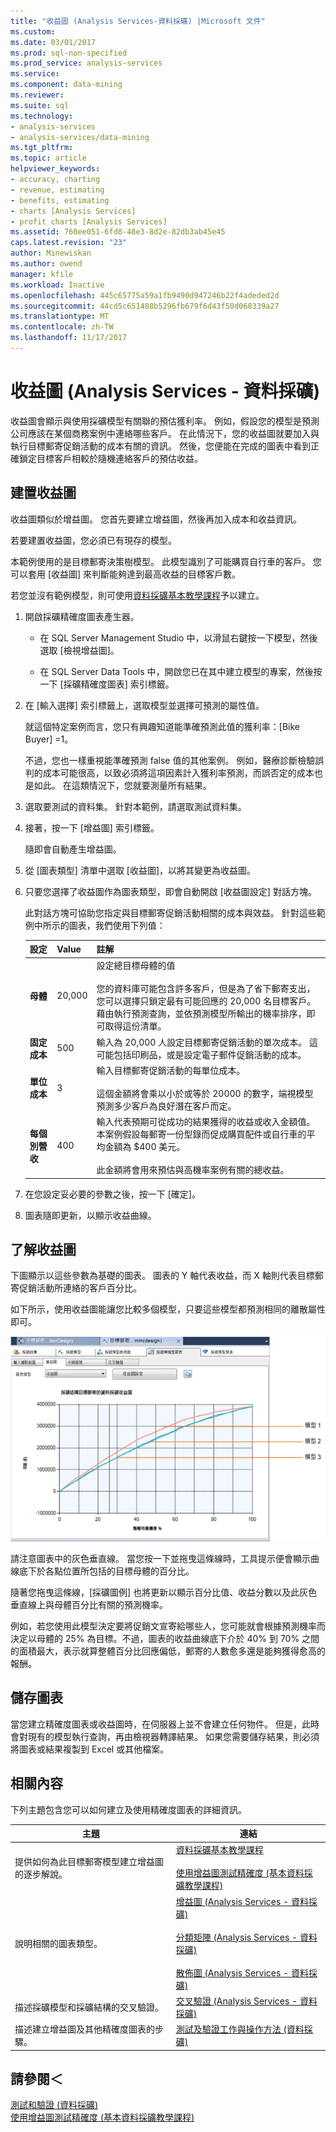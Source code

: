 ```yaml
---
title: "收益圖 (Analysis Services-資料採礦) |Microsoft 文件"
ms.custom: 
ms.date: 03/01/2017
ms.prod: sql-non-specified
ms.prod_service: analysis-services
ms.service: 
ms.component: data-mining
ms.reviewer: 
ms.suite: sql
ms.technology:
- analysis-services
- analysis-services/data-mining
ms.tgt_pltfrm: 
ms.topic: article
helpviewer_keywords:
- accuracy, charting
- revenue, estimating
- benefits, estimating
- charts [Analysis Services]
- profit charts [Analysis Services]
ms.assetid: 760ee051-6fd8-48e3-8d2e-82db3ab45e45
caps.latest.revision: "23"
author: Minewiskan
ms.author: owend
manager: kfile
ms.workload: Inactive
ms.openlocfilehash: 445c65775a59a1fb9490d947246b22f4adeded2d
ms.sourcegitcommit: 44cd5c651488b5296fb679f6d43f50d068339a27
ms.translationtype: MT
ms.contentlocale: zh-TW
ms.lasthandoff: 11/17/2017
---
```

# <a name="profit-chart-analysis-services---data-mining"></a>收益圖 (Analysis Services - 資料採礦)
  收益圖會顯示與使用採礦模型有關聯的預估獲利率。 例如，假設您的模型是預測公司應該在某個商務案例中連絡哪些客戶。 在此情況下，您的收益圖就要加入與執行目標郵寄促銷活動的成本有關的資訊。 然後，您便能在完成的圖表中看到正確鎖定目標客戶相較於隨機連絡客戶的預估收益。  
  
## <a name="build-a-profit-chart"></a>建置收益圖  
 收益圖類似於增益圖。 您首先要建立增益圖，然後再加入成本和收益資訊。  
  
 若要建置收益圖，您必須已有現存的模型。  
  
 本範例使用的是目標郵寄決策樹模型。 此模型識別了可能購買自行車的客戶。 您可以套用 [收益圖] 來判斷能夠達到最高收益的目標客戶數。  
  
 若您並沒有範例模型，則可使用[資料採礦基本教學課程](http://msdn.microsoft.com/library/6602edb6-d160-43fb-83c8-9df5dddfeb9c)予以建立。  
  
1.  開啟採礦精確度圖表產生器。  
  
    -   在 SQL Server Management Studio 中，以滑鼠右鍵按一下模型，然後選取 [檢視增益圖]。  
  
    -   在 SQL Server Data Tools 中，開啟您已在其中建立模型的專案，然後按一下 [採礦精確度圖表] 索引標籤。  
  
2.  在 [輸入選擇] 索引標籤上，選取模型並選擇可預測的屬性值。  
  
     就這個特定案例而言，您只有興趣知道能準確預測此值的獲利率：[Bike Buyer] =1。  
  
     不過，您也一樣重視能準確預測 false 值的其他案例。 例如，醫療診斷檢驗誤判的成本可能很高，以致必須將這項因素計入獲利率預測，而誤否定的成本也是如此。 在這類情況下，您就要測量所有結果。  
  
3.  選取要測試的資料集。 針對本範例，請選取測試資料集。  
  
4.  接著，按一下 [增益圖] 索引標籤。  
  
     隨即會自動產生增益圖。  
  
5.  從 [圖表類型] 清單中選取 [收益圖]，以將其變更為收益圖。  
  
6.  只要您選擇了收益圖作為圖表類型，即會自動開啟 [收益圖設定] 對話方塊。  
  
     此對話方塊可協助您指定與目標郵寄促銷活動相關的成本與效益。 針對這些範例中所示的圖表，我們使用下列值：  
  
    |設定|Value|註解|  
    |-------------|-----------|--------------|  
    |**母體**|20,000|設定總目標母體的值<br /><br /> 您的資料庫可能包含許多客戶，但是為了省下郵寄支出，您可以選擇只鎖定最有可能回應的 20,000 名目標客戶。 藉由執行預測查詢，並依預測模型所輸出的機率排序，即可取得這份清單。|  
    |**固定成本**|500|輸入為 20,000 人設定目標郵寄促銷活動的單次成本。 這可能包括印刷品，或是設定電子郵件促銷活動的成本。|  
    |**單位成本**|3|輸入目標郵寄促銷活動的每單位成本。<br /><br /> 這個金額將會乘以小於或等於 20000 的數字，端視模型預測多少客戶為良好潛在客戶而定。|  
    |**每個別營收**|400|輸入代表預期可從成功的結果獲得的收益或收入金額值。 本案例假設每郵寄一份型錄而促成購買配件或自行車的平均金額為 $400 美元。<br /><br /> 此金額將會用來預估與高機率案例有關的總收益。|  
  
7.  在您設定妥必要的參數之後，按一下 [確定]。  
  
8.  圖表隨即更新，以顯示收益曲線。  
  
## <a name="understanding-the-profit-chart"></a>了解收益圖  
 下圖顯示以這些參數為基礎的圖表。 圖表的 Y 軸代表收益，而 X 軸則代表目標郵寄促銷活動所連絡的客戶百分比。  
  
 如下所示，使用收益圖能讓您比較多個模型，只要這些模型都預測相同的離散屬性即可。  
  
 ![收益圖表比較三個模型](../../analysis-services/data-mining/media/dm14-profitchartupdated.gif "收益圖表比較三個模型")  
  
 請注意圖表中的灰色垂直線。 當您按一下並拖曳這條線時，工具提示便會顯示曲線底下於各點位置所包括的目標母體的百分比。  
  
 隨著您拖曳這條線，[採礦圖例] 也將更新以顯示百分比值、收益分數以及此灰色垂直線上與母體百分比有關的預測機率。  
  
 例如，若您使用此模型決定要將促銷文宣寄給哪些人，您可能就會根據預測機率而決定以母體的 25% 為目標。不過，圖表的收益曲線底下介於 40% 到 70% 之間的面積最大，表示就算整體百分比回應偏低，郵寄的人數愈多還是能夠獲得愈高的報酬。  
  
## <a name="saving-charts"></a>儲存圖表  
 當您建立精確度圖表或收益圖時，在伺服器上並不會建立任何物件。 但是，此時會對現有的模型執行查詢，再由檢視器轉譯結果。 如果您需要儲存結果，則必須將圖表或結果複製到 Excel 或其他檔案。  
  
## <a name="related-content"></a>相關內容  
 下列主題包含您可以如何建立及使用精確度圖表的詳細資訊。  
  
|主題|連結|  
|------------|-----------|  
|提供如何為此目標郵寄模型建立增益圖的逐步解說。|[資料採礦基本教學課程](http://msdn.microsoft.com/library/6602edb6-d160-43fb-83c8-9df5dddfeb9c)<br /><br /> [使用增益圖測試精確度 &#40;基本資料採礦教學課程&#41;](http://msdn.microsoft.com/library/822d414b-4a39-473f-80c3-53476e30655a)|  
|說明相關的圖表類型。|[增益圖 &#40;Analysis Services - 資料採礦&#41;](../../analysis-services/data-mining/lift-chart-analysis-services-data-mining.md)<br /><br /> [分類矩陣 &#40;Analysis Services - 資料採礦&#41;](../../analysis-services/data-mining/classification-matrix-analysis-services-data-mining.md)<br /><br /> [散佈圖 &#40;Analysis Services - 資料採礦&#41;](../../analysis-services/data-mining/scatter-plot-analysis-services-data-mining.md)|  
|描述採礦模型和採礦結構的交叉驗證。|[交叉驗證 &#40;Analysis Services - 資料採礦&#41;](../../analysis-services/data-mining/cross-validation-analysis-services-data-mining.md)|  
|描述建立增益圖及其他精確度圖表的步驟。|[測試及驗證工作與操作方法 &#40;資料採礦&#41;](../../analysis-services/data-mining/testing-and-validation-tasks-and-how-tos-data-mining.md)|  
  
## <a name="see-also"></a>請參閱＜  
 [測試和驗證 &#40;資料採礦&#41;](../../analysis-services/data-mining/testing-and-validation-data-mining.md)   
 [使用增益圖測試精確度 &#40;基本資料採礦教學課程&#41;](http://msdn.microsoft.com/library/822d414b-4a39-473f-80c3-53476e30655a)  
  
  
